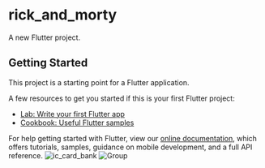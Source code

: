 # rick_and_morty

A new Flutter project.

## Getting Started

This project is a starting point for a Flutter application.

A few resources to get you started if this is your first Flutter project:

- [Lab: Write your first Flutter app](https://flutter.dev/docs/get-started/codelab)
- [Cookbook: Useful Flutter samples](https://flutter.dev/docs/cookbook)

For help getting started with Flutter, view our
[online documentation](https://flutter.dev/docs), which offers tutorials,
samples, guidance on mobile development, and a full API reference.
![ic_card_bank](https://user-images.githubusercontent.com/36184953/137574992-00f299b1-49f8-4d1b-b876-dc6ff007a117.png)
![Group](https://user-images.githubusercontent.com/36184953/137578130-029874fe-3356-4e2f-aa47-10eef26b3b3c.png)
